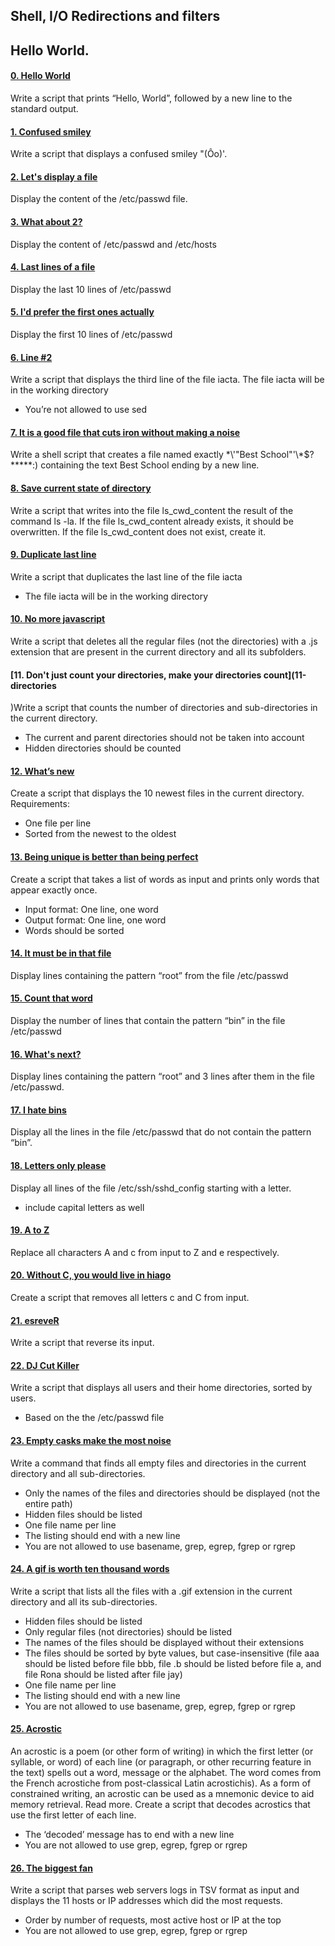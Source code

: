 ## Shell, I/O Redirections and filters
## Hello World.
#### [0. Hello World](0-hello_world)
Write a script that prints “Hello, World”, followed by a new line to the standard output.
#### [1. Confused smiley](1-confused_smiley)
Write a script that displays a confused smiley "(Ôo)'.
#### [2. Let's display a file](2-hellofile)
Display the content of the /etc/passwd file.
#### [3. What about 2?](3-twofiles)
Display the content of /etc/passwd and /etc/hosts
#### [4. Last lines of a file](4-lastlines)
Display the last 10 lines of /etc/passwd
#### [5. I'd prefer the first ones actually](5-firstlines)
Display the first 10 lines of /etc/passwd
#### [6. Line #2](6-third_line)
Write a script that displays the third line of the file iacta.
The file iacta will be in the working directory
- You’re not allowed to use sed
#### [7. It is a good file that cuts iron without making a noise](7-file)
Write a shell script that creates a file named exactly \*\\'"Best School"\'\\*$\?\*\*\*\*\*:) containing the text Best School ending by a new line.
#### [8. Save current state of directory](8-cwd_state)
Write a script that writes into the file ls_cwd_content the result of the command ls -la. If the file ls_cwd_content already exists, it should be overwritten. If the file ls_cwd_content does not exist, create it.
#### [9. Duplicate last line](9-duplicate_last_line)
Write a script that duplicates the last line of the file iacta
- The file iacta will be in the working directory
#### [10. No more javascript](10-no_more_js)
Write a script that deletes all the regular files (not the directories) with a .js extension that are present in the current directory and all its subfolders.
#### [11. Don't just count your directories, make your directories count](11-directories
)Write a script that counts the number of directories and sub-directories in the current directory.
- The current and parent directories should not be taken into account
- Hidden directories should be counted
#### [12. What’s new](12-newest_files)
Create a script that displays the 10 newest files in the current directory.
Requirements:
- One file per line
- Sorted from the newest to the oldest
#### [13. Being unique is better than being perfect](13-unique)
Create a script that takes a list of words as input and prints only words that appear exactly once.
- Input format: One line, one word
- Output format: One line, one word
- Words should be sorted
#### [14. It must be in that file](14-findthatword)
Display lines containing the pattern “root” from the file /etc/passwd
#### [15. Count that word](15-countthatword)
Display the number of lines that contain the pattern “bin” in the file /etc/passwd
#### [16. What's next?](16-whatsnext)
Display lines containing the pattern “root” and 3 lines after them in the file /etc/passwd.
#### [17. I hate bins](17-hidethisword)
Display all the lines in the file /etc/passwd that do not contain the pattern “bin”.
#### [18. Letters only please](18-letteronly)
Display all lines of the file /etc/ssh/sshd_config starting with a letter.
- include capital letters as well
#### [19. A to Z](19-AZ)
Replace all characters A and c from input to Z and e respectively.
#### [20. Without C, you would live in hiago](20-hiago)
Create a script that removes all letters c and C from input.
#### [21. esreveR](21-reverse)
Write a script that reverse its input.
#### [22. DJ Cut Killer](22-users_and_homes)
Write a script that displays all users and their home directories, sorted by users.
- Based on the the /etc/passwd file
#### [23. Empty casks make the most noise](100-empty_casks)
Write a command that finds all empty files and directories in the current directory and all sub-directories.
- Only the names of the files and directories should be displayed (not the entire path)
- Hidden files should be listed
- One file name per line
- The listing should end with a new line
- You are not allowed to use basename, grep, egrep, fgrep or rgrep
#### [24. A gif is worth ten thousand words](101-gifs)
Write a script that lists all the files with a .gif extension in the current directory and all its sub-directories.
- Hidden files should be listed
- Only regular files (not directories) should be listed
- The names of the files should be displayed without their extensions
- The files should be sorted by byte values, but case-insensitive (file aaa should be listed before file bbb, file .b should be listed before file a, and file Rona should be listed after file jay)
- One file name per line
- The listing should end with a new line
- You are not allowed to use basename, grep, egrep, fgrep or rgrep
#### [25. Acrostic](102-acrostic)
An acrostic is a poem (or other form of writing) in which the first letter (or syllable, or word) of each line (or paragraph, or other recurring feature in the text) spells out a word, message or the alphabet. The word comes from the French acrostiche from post-classical Latin acrostichis). As a form of constrained writing, an acrostic can be used as a mnemonic device to aid memory retrieval. Read more.
Create a script that decodes acrostics that use the first letter of each line.
- The ‘decoded’ message has to end with a new line
- You are not allowed to use grep, egrep, fgrep or rgrep
#### [26. The biggest fan](103-the_biggest_fan)
Write a script that parses web servers logs in TSV format as input and displays the 11 hosts or IP addresses which did the most requests.
- Order by number of requests, most active host or IP at the top
- You are not allowed to use grep, egrep, fgrep or rgrep
